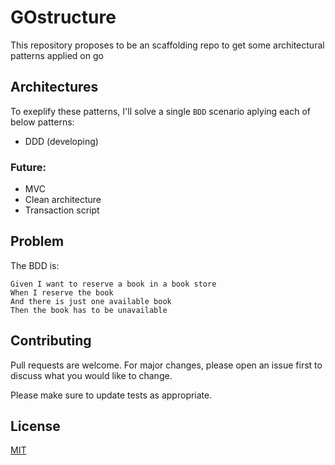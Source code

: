 # GOstructure

This repository proposes to be an scaffolding repo to get some architectural patterns applied on go

## Architectures

To exeplify these patterns, I'll solve a single `BDD` scenario aplying each of below patterns:

- DDD (developing)

### Future:
- MVC
- Clean architecture
- Transaction script


## Problem

The BDD is:

```
Given I want to reserve a book in a book store
When I reserve the book
And there is just one available book
Then the book has to be unavailable
```

## Contributing
Pull requests are welcome. For major changes, please open an issue first to discuss what you would like to change.

Please make sure to update tests as appropriate.

## License
[MIT](https://choosealicense.com/licenses/mit/)
